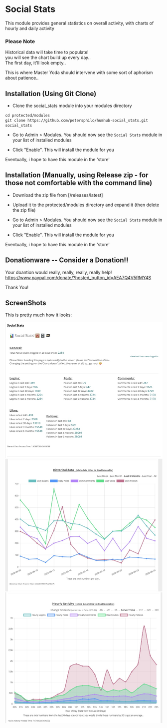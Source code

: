 # Social Stats
This module provides general statistics on overall activity, with charts of hourly and daily activity

### Please Note

Historical data will take time to populate!  
you will see the chart build up every day..  
The first day, it'll look empty..

This is where Master Yoda should intervene with some sort of aphorism about patience..

## Installation (Using Git Clone)

- Clone the social_stats module into your modules directory
```
cd protected/modules
git clone https://github.com/petersphilo/humhub-social_stats.git social_stats
```

- Go to Admin > Modules. You should now see the `Social Stats` module in your list of installed modules

- Click "Enable". This will install the module for you

Eventually, i hope to have this module in the 'store'

## Installation (Manually, using Release zip - for those not comfortable with the command line)

- Download the zip file from [/releases/latest]

- Upload it to the protected/modules directory and expand it (then delete the zip file)

- Go to Admin > Modules. You should now see the `Social Stats` module in your list of installed modules

- Click "Enable". This will install the module for you

Eventually, i hope to have this module in the 'store'

## Donationware -- Consider a Donation!!

Your doantion would really, really, really, really help!  
https://www.paypal.com/donate/?hosted_button_id=AEA7Q4V5RMY4S

Thank You!


## ScreenShots

This is pretty much how it looks:

![ScreenShot 1](/assets/screen-1.jpg?raw=true "ScreenShot 1")  
![ScreenShot 2](/assets/screen-2.jpg?raw=true "ScreenShot 2")  
![ScreenShot 3](/assets/screen-3.jpg?raw=true "ScreenShot 3")
